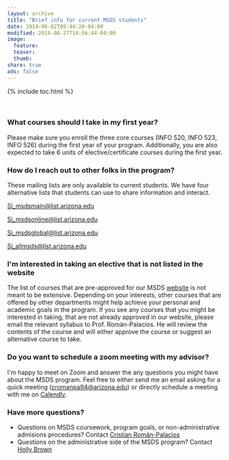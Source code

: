 ```yaml
---
layout: archive
title: "Brief info for current MSDS students"
date: 2014-06-02T09:44:20-04:00
modified: 2014-08-27T14:56:44-04:00
image:
  feature:
  teaser:
  thumb:
share: true
ads: false
---
```



{% include toc.html %}

&nbsp;


### What courses should I take in my first year?

Please make sure you enroll the three core courses (INFO 520, INFO 523, INFO 526) during the first year of your program. 
Additionally, you are also expected to take 6 units of elective/certificate courses during the first year.


### How do I reach out to other folks in the program?

These mailing lists are only available to current students. We have four alternative lists that students can use to share information and interact.

Si_msdsmain@list.arizona.edu

Si_msdsonline@list.arizona.edu

Si_msdsglobal@list.arizona.edu

Si_allmsds@list.arizona.edu


### I'm interested in taking an elective that is not listed in the website

The list of courses that are pre-approved for our MSDS [website](https://ischool.arizona.edu/degree-requirements-%E2%80%93-ms-data-science) is 
not meant to be extensive. Depending on your interests, other courses that are offered by other departments might help achieve your personal
and academic goals in the program. If you see any courses that you might be interested in taking, that are not already approved in our website,
please email the relevant syllabus to Prof. Román-Palacios. He will review the contents of the course and will either approve the course or
suggest an alternative course to take.


### Do you want to schedule a zoom meeting with my advisor?

I'm happy to meet on Zoom and answer the any questions you might have about the MSDS program. Feel free to either send me an email asking for
a quick meeting (cromanpa94@arizona.edu) or directly schedule a meeting with me on [Calendly](https://calendly.com/cromanpa/15min).

### Have more questions?

- Questions on MSDS coursework, program goals, or non-administrative admisions procedures? Contact [Cristian Román-Palacios](https://ischool.arizona.edu/people/cristian-rom%C3%A1n-palacios)
- Questions on the administrative side of the MSDS program? Contact [Holly Brown](https://ischool.arizona.edu/people/holly-brown)




